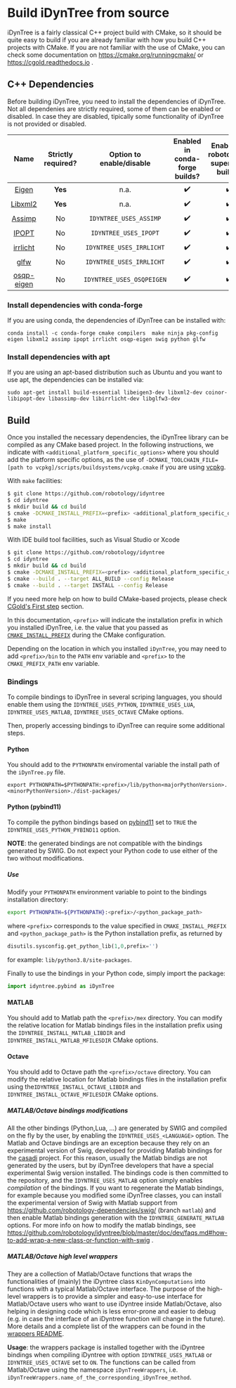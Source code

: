 # Build iDynTree from source

iDynTree is a fairly classical C++ project build with CMake, so it should be quite easy to build if you are already familiar with how you build C++ projects with CMake. 
If you are not familiar with the use of CMake, you can check some documentation on https://cmake.org/runningcmake/ or https://cgold.readthedocs.io .

## C++ Dependencies

Before building iDynTree, you need to install the dependencies of iDynTree. Not all dependenies are strictly required, some of them can be enabled or disabled. 
In case they are disabled, tipically some functionality of iDynTree is not provided or disabled.

| Name | Strictly required? | Option to enable/disable | Enabled in conda-forge builds?  |  Enabled in robotology-superbuild builds?  | 
|:-----:|:-----------------:|:------------------------:|:-------------------------------:|:------------------------------------------:|
| [Eigen](http://eigen.tuxfamily.org) | **Yes** |  n.a. | ✔️ | ✔️ |
| [Libxml2](http://xmlsoft.org/) | **Yes** |  n.a.      | ✔️ | ✔️ |
| [Assimp](http://www.assimp.org/) | No|  `IDYNTREE_USES_ASSIMP` | ✔️ |  ✔️ | 
| [IPOPT](https://projects.coin-or.org/Ipopt) | No |  `IDYNTREE_USES_IPOPT` | ✔️ | ✔️ |
| [irrlicht](http://irrlicht.sourceforge.net/) | No | `IDYNTREE_USES_IRRLICHT` | ✔️ | ✔️ |
| [glfw](https://www.glfw.org/) | No | `IDYNTREE_USES_IRRLICHT` | ✔️ | ✔️ |
| [osqp-eigen](https://github.com/robotology/osqp-eigen) | No | `IDYNTREE_USES_OSQPEIGEN` | ✔️ | ✔️ |


### Install dependencies with conda-forge

If you are using conda, the dependencies of iDynTree can be installed with:
~~~
conda install -c conda-forge cmake compilers  make ninja pkg-config eigen libxml2 assimp ipopt irrlicht osqp-eigen swig python glfw
~~~

### Install dependencies with apt

If you are using an apt-based distribution such as Ubuntu and you want to use apt, the dependencies can be installed via:
~~~
sudo apt-get install build-essential libeigen3-dev libxml2-dev coinor-libipopt-dev libassimp-dev libirrlicht-dev libglfw3-dev
~~~


## Build
Once you installed the necessary dependencies, the iDynTree library can be compiled as any CMake based project. In the following instructions, we indicate with `<additional_platform_specific_options>` where
you should add the platform specific options, as the use of `-DCMAKE_TOOLCHAIN_FILE=[path to vcpkg]/scripts/buildsystems/vcpkg.cmake` if you are using [vcpkg](https://github.com/Microsoft/vcpkg).

With `make` facilities:
```bash
$ git clone https://github.com/robotology/idyntree
$ cd idyntree
$ mkdir build && cd build
$ cmake -DCMAKE_INSTALL_PREFIX=<prefix> <additional_platform_specific_options> ..
$ make
$ make install
```

With IDE build tool facilities, such as Visual Studio or Xcode
```bash
$ git clone https://github.com/robotology/idyntree
$ cd idyntree
$ mkdir build && cd build
$ cmake -DCMAKE_INSTALL_PREFIX=<prefix> <additional_platform_specific_options> ..
$ cmake --build . --target ALL_BUILD --config Release
$ cmake --build . --target INSTALL --config Release
```


If you need more help on how to build CMake-based projects, please check [CGold's First step](https://cgold.readthedocs.io/en/latest/first-step.html) section.

In this documentation, `<prefix>` will indicate the installation prefix in which you installed iDynTree, i.e. the value that you passed as [`CMAKE_INSTALL_PREFIX`](https://cmake.org/cmake/help/latest/variable/CMAKE_INSTALL_PREFIX.html) during the CMake configuration.

Depending on the location in which you installed `iDynTree`, you may need to add `<prefix>/bin` to the `PATH` env variable and `<prefix>` to the `CMAKE_PREFIX_PATH` env variable.

### Bindings
To compile bindings to iDynTree in several scriping languages, you should enable them using the `IDYNTREE_USES_PYTHON`, `IDYNTREE_USES_LUA`, `IDYNTREE_USES_MATLAB`, `IDYNTREE_USES_OCTAVE` CMake options.

Then, properly accessing bindings to iDynTree can require some additional steps.

#### Python
You should add to the `PYTHONPATH` enviromental variable the install path of the `iDynTree.py` file.
~~~
export PYTHONPATH=$PYTHONPATH:<prefix>/lib/python<majorPythonVersion>.<minorPythonVersion>./dist-packages/
~~~

#### Python (pybind11)
To compile the python bindings based on [pybind11](https://github.com/pybind/pybind11) set to `TRUE` the `IDYNTREE_USES_PYTHON_PYBIND11` option.

**NOTE**: the generated bindings are not compatible with the bindings generated by SWIG. Do not expect your Python code to use either of the two without modifications.

##### Use
Modify your `PYTHONPATH` environment variable to point to the bindings installation directory:

```sh
export PYTHONPATH=${PYTHONPATH}:<prefix>/<python_package_path>
```

where `<prefix>` corresponds to the value specified in `CMAKE_INSTALL_PREFIX` and `<python_package_path>` is the Python installation prefix, as returned by

```python
disutils.sysconfig.get_python_lib(1,0,prefix='')
```

for example: `lib/python3.8/site-packages`.

Finally to use the bindings in your Python code, simply import the package:

```python
import idyntree.pybind as iDynTree

```

#### MATLAB
You should add to Matlab path the `<prefix>/mex` directory.
You can modify the relative location for Matlab bindings files in the installation prefix using the `IDYNTREE_INSTALL_MATLAB_LIBDIR` and `IDYNTREE_INSTALL_MATLAB_MFILESDIR` CMake options.

#### Octave
You should add to Octave path the `<prefix>/octave` directory.
You can modify the relative location for Matlab bindings files in the installation prefix using the`IDYNTREE_INSTALL_OCTAVE_LIBDIR` and `IDYNTREE_INSTALL_OCTAVE_MFILESDIR` CMake options.


##### MATLAB/Octave bindings modifications
All the other bindings (Python,Lua, ...) are generated by SWIG and compiled on the fly by the user,
by enabling the `IDYNTREE_USES_<LANGUAGE>` option. The Matlab and Octave bindings are an exception because they
rely on an experimental version of Swig, developed for providing Matlab bindings for the [casadi](https://github.com/casadi/casadi/wiki) project. For this reason, usually the Matlab bindigs
are not generated by the users, but by iDynTree developers that have a special experimental Swig
version installed. The bindings code is then committed to the repository, and the `IDYNTREE_USES_MATLAB`
option simply enables *compilation* of the bindings. If you want to regenerate the Matlab bindings,
for example because you modified some iDynTree classes, you can install the experimental
version of Swig with Matlab support from https://github.com/robotology-dependencies/swig/ (branch `matlab`) and then enable Matlab bindings generation with the `IDYNTREE_GENERATE_MATLAB` options.
For more info on how to modify the matlab bindings, see https://github.com/robotology/idyntree/blob/master/doc/dev/faqs.md#how-to-add-wrap-a-new-class-or-function-with-swig .

##### MATLAB/Octave high level wrappers
They are a collection of Matlab/Octave functions that wraps the functionalities of (mainly) the iDyntree class `KinDynComputations` into functions with a typical Matlab/Octave interface. The purpose of the high-level wrappers is to provide a simpler and easy-to-use interface for Matlab/Octave users who want to use iDyntree inside Matlab/Octave, also helping in designing code which is less error-prone and easier to debug (e.g. in case the interface of an iDyntree function will change in the future). More details and a complete list of the wrappers can be found in the [wrappers README](/bindings/matlab/+iDynTreeWrappers/README.md).

**Usage**: the wrappers package is installed together with the iDyntree bindings when compiling iDyntree with option `IDYNTREE_USES_MATLAB` or `IDYNTREE_USES_OCTAVE` set to `ON`. The functions can be called from Matlab/Octave using the namespace `iDynTreeWrappers`, i.e. `iDynTreeWrappers.name_of_the_corresponding_iDynTree_method`.
